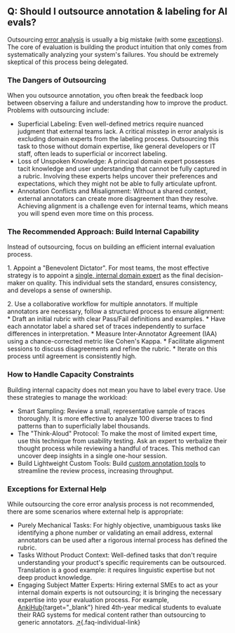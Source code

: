 ## Q: Should I outsource annotation & labeling for AI evals?

Outsourcing [error analysis](#q-why-is-error-analysis-so-important-in-llm-evals-and-how-is-it-performed) is usually a big mistake (with some [exceptions](#exceptions-for-external-help)). The core of evaluation is building the product intuition that only comes from systematically analyzing your system's failures. You should be extremely skeptical of this process being delegated.

### **The Dangers of Outsourcing**

When you outsource annotation, you often break the feedback loop between observing a failure and understanding how to improve the product. Problems with outsourcing include:

* Superficial Labeling: Even well-defined metrics require nuanced judgment that external teams lack. A critical misstep in error analysis is excluding domain experts from the labeling process. Outsourcing this task to those without domain expertise, like general developers or IT staff, often leads to superficial or incorrect labeling.  
* Loss of Unspoken Knowledge: A principal domain expert possesses tacit knowledge and user understanding that cannot be fully captured in a rubric. Involving these experts helps uncover their preferences and expectations, which they might not be able to fully articulate upfront.  
* Annotation Conflicts and Misalignment: Without a shared context, external annotators can create more disagreement than they resolve. Achieving alignment is a challenge even for internal teams, which means you will spend even more time on this process.

### **The Recommended Approach: Build Internal Capability**

Instead of outsourcing, focus on building an efficient internal evaluation process.

1\. Appoint a "Benevolent Dictator".  For most teams, the most effective strategy is to appoint a [single, internal domain expert](#q-how-many-people-should-annotate-my-llm-outputs) as the final decision-maker on quality. This individual sets the standard, ensures consistency, and develops a sense of ownership.

2\. Use a collaborative workflow for multiple annotators.  If multiple annotators are necessary, follow a structured process to ensure alignment: \* Draft an initial rubric with clear Pass/Fail definitions and examples. \* Have each annotator label a shared set of traces independently to surface differences in interpretation. \* Measure Inter-Annotator Agreement (IAA) using a chance-corrected metric like Cohen's Kappa. \* Facilitate alignment sessions to discuss disagreements and refine the rubric. \* Iterate on this process until agreement is consistently high.

### **How to Handle Capacity Constraints**

Building internal capacity does not mean you have to label every trace. Use these strategies to manage the workload:

* Smart Sampling: Review a small, representative sample of traces thoroughly. It is more effective to analyze 100 diverse traces to find patterns than to superficially label thousands.  
* The "Think-Aloud" Protocol: To make the most of limited expert time, use this technique from usability testing. Ask an expert to verbalize their thought process while reviewing a handful of traces. This method can uncover deep insights in a single one-hour session.  
* Build Lightweight Custom Tools: Build [custom annotation tools](#q-what-makes-a-good-custom-interface-for-reviewing-llm-outputs) to streamline the review process, increasing throughput.

### **Exceptions for External Help**

While outsourcing the core error analysis process is not recommended, there are some scenarios where external help is appropriate:

* Purely Mechanical Tasks: For highly objective, unambiguous tasks like identifying a phone number or validating an email address, external annotators can be used after a rigorous internal process has defined the rubric.  
* Tasks Without Product Context: Well-defined tasks that don't require understanding your product's specific requirements can be outsourced. Translation is a good example: it requires linguistic expertise but not deep product knowledge.  
* Engaging Subject Matter Experts: Hiring external SMEs to act as your internal domain experts is not outsourcing; it is bringing the necessary expertise into your evaluation process. For example, [AnkiHub](https://www.ankihub.net/){target="_blank"} hired 4th-year medical students to evaluate their RAG systems for medical content rather than outsourcing to generic annotators. [↗](/blog/posts/evals-faq/should-i-outsource-annotation-and-labeling-for-ai-evaluations.html){.faq-individual-link}